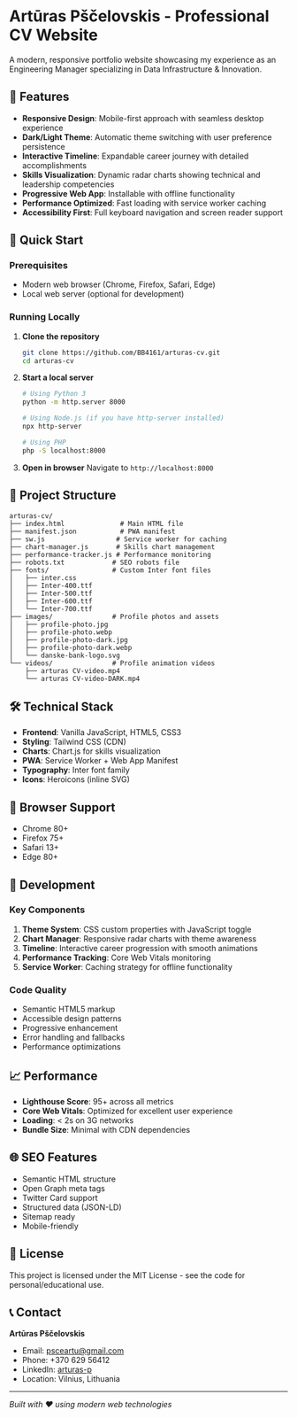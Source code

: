 # Artūras Pščelovskis - Professional CV Website

A modern, responsive portfolio website showcasing my experience as an Engineering Manager specializing in Data Infrastructure & Innovation.

## 🌟 Features

- **Responsive Design**: Mobile-first approach with seamless desktop experience
- **Dark/Light Theme**: Automatic theme switching with user preference persistence
- **Interactive Timeline**: Expandable career journey with detailed accomplishments
- **Skills Visualization**: Dynamic radar charts showing technical and leadership competencies
- **Progressive Web App**: Installable with offline functionality
- **Performance Optimized**: Fast loading with service worker caching
- **Accessibility First**: Full keyboard navigation and screen reader support

## 🚀 Quick Start

### Prerequisites
- Modern web browser (Chrome, Firefox, Safari, Edge)
- Local web server (optional for development)

### Running Locally

1. **Clone the repository**
   ```bash
   git clone https://github.com/BB4161/arturas-cv.git
   cd arturas-cv
   ```

2. **Start a local server**
   ```bash
   # Using Python 3
   python -m http.server 8000
   
   # Using Node.js (if you have http-server installed)
   npx http-server
   
   # Using PHP
   php -S localhost:8000
   ```

3. **Open in browser**
   Navigate to `http://localhost:8000`

## 📁 Project Structure

```
arturas-cv/
├── index.html              # Main HTML file
├── manifest.json           # PWA manifest
├── sw.js                  # Service worker for caching
├── chart-manager.js       # Skills chart management
├── performance-tracker.js # Performance monitoring
├── robots.txt            # SEO robots file
├── fonts/                # Custom Inter font files
│   ├── inter.css
│   ├── Inter-400.ttf
│   ├── Inter-500.ttf
│   ├── Inter-600.ttf
│   └── Inter-700.ttf
├── images/               # Profile photos and assets
│   ├── profile-photo.jpg
│   ├── profile-photo.webp
│   ├── profile-photo-dark.jpg
│   ├── profile-photo-dark.webp
│   └── danske-bank-logo.svg
└── videos/               # Profile animation videos
    ├── arturas CV-video.mp4
    └── arturas CV-video-DARK.mp4
```

## 🛠️ Technical Stack

- **Frontend**: Vanilla JavaScript, HTML5, CSS3
- **Styling**: Tailwind CSS (CDN)
- **Charts**: Chart.js for skills visualization
- **PWA**: Service Worker + Web App Manifest
- **Typography**: Inter font family
- **Icons**: Heroicons (inline SVG)

## 📱 Browser Support

- Chrome 80+
- Firefox 75+
- Safari 13+
- Edge 80+

## 🔧 Development

### Key Components

1. **Theme System**: CSS custom properties with JavaScript toggle
2. **Chart Manager**: Responsive radar charts with theme awareness
3. **Timeline**: Interactive career progression with smooth animations
4. **Performance Tracking**: Core Web Vitals monitoring
5. **Service Worker**: Caching strategy for offline functionality

### Code Quality
- Semantic HTML5 markup
- Accessible design patterns
- Progressive enhancement
- Error handling and fallbacks
- Performance optimizations

## 📈 Performance

- **Lighthouse Score**: 95+ across all metrics
- **Core Web Vitals**: Optimized for excellent user experience
- **Loading**: < 2s on 3G networks
- **Bundle Size**: Minimal with CDN dependencies

## 🌐 SEO Features

- Semantic HTML structure
- Open Graph meta tags
- Twitter Card support
- Structured data (JSON-LD)
- Sitemap ready
- Mobile-friendly

## 📄 License

This project is licensed under the MIT License - see the code for personal/educational use.

## 📞 Contact

**Artūras Pščelovskis**
- Email: psceartu@gmail.com
- Phone: +370 629 56412
- LinkedIn: [arturas-p](https://www.linkedin.com/in/arturas-p)
- Location: Vilnius, Lithuania

---

*Built with ❤️ using modern web technologies*
